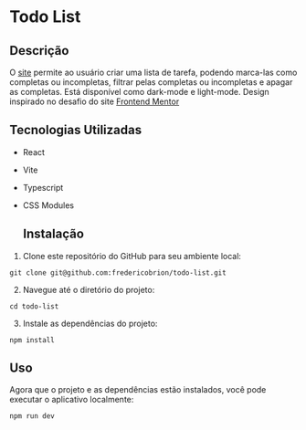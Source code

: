 # Todo List

## Descrição
O <a href="https://fredericobrion.github.io/todo-list/" target="_blank">site</a> permite ao usuário criar uma lista de tarefa, podendo marca-las como completas ou incompletas, filtrar pelas completas ou incompletas e apagar as completas. Está disponível como dark-mode e light-mode.
Design inspirado no desafio do site <a href="https://www.frontendmentor.io">Frontend Mentor</a>

## Tecnologias Utilizadas
- React
- Vite
- Typescript
- CSS Modules

  ## Instalação
1. Clone este repositório do GitHub para seu ambiente local:

```
git clone git@github.com:fredericobrion/todo-list.git
```

2. Navegue até o diretório do projeto:

```
cd todo-list
```

3. Instale as dependências do projeto:

```
npm install
```

## Uso
Agora que o projeto e as dependências estão instalados, você pode executar o aplicativo localmente:

```
npm run dev
```
